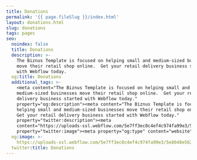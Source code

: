```yaml
---
title: Donations
permalink: '{{ page.fileSlug }}/index.html'
layout: donations.html
slug: donations
tags: pages
seo:
  noindex: false
  title: Donations
  description: >-
    The Biznus Template is focused on helping small and medium-sized businesses
    move their retail shop online.  Get your retail delivery business started
    with Webflow today.
  og:title: Donations
  additional_tags: >-
    <meta content="The Biznus Template is focused on helping small and
    medium-sized businesses move their retail shop online.  Get your retail
    delivery business started with Webflow today."
    property="og:description"><meta content="The Biznus Template is focused on
    helping small and medium-sized businesses move their retail shop online. 
    Get your retail delivery business started with Webflow today."
    property="twitter:description"><meta
    content="https://uploads-ssl.webflow.com/5e7ff3ec0c4ef4c974fa99e3/5e8648e562387a70db3bd718_Open%20Graph%20-%20Red%20-%20Home.jpg"
    property="twitter:image"><meta property="og:type" content="website">
  og:image: >-
    https://uploads-ssl.webflow.com/5e7ff3ec0c4ef4c974fa99e3/5e8648e562387a70db3bd718_Open%20Graph%20-%20Red%20-%20Home.jpg
  twitter:title: Donations
---
```



